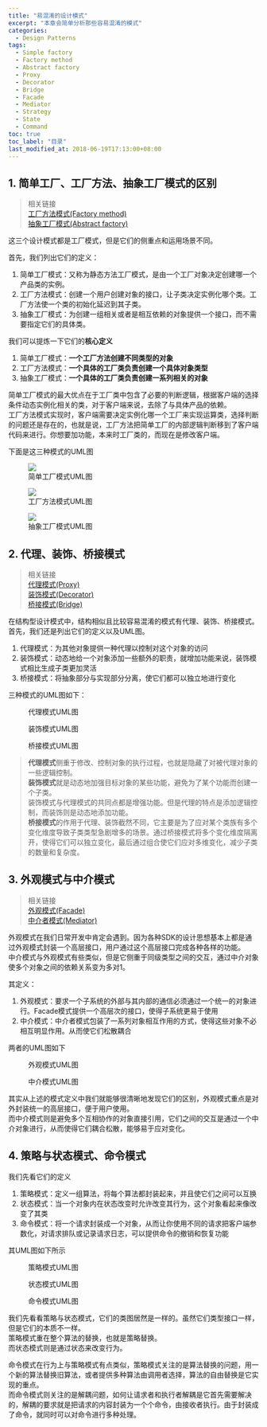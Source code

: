 ```yaml
---
title: "易混淆的设计模式"
excerpt: "本章会简单分析那些容易混淆的模式"
categories:
  - Design Patterns
tags:
  - Simple factory
  - Factory method
  - Abstract factory
  - Proxy
  - Decorator
  - Bridge
  - Facade
  - Mediator
  - Strategy
  - State
  - Command
toc: true
toc_label: "目录"
last_modified_at: 2018-06-19T17:13:00+08:00
---
```


## 1. 简单工厂、工厂方法、抽象工厂模式的区别

> 相关链接  
> [工厂方法模式(Factory method)](/design%20patterns/factory-method/)  
> [抽象工厂模式(Abstract factory)](/design%20patterns/abstract-factory/)

这三个设计模式都是工厂模式，但是它们的侧重点和运用场景不同。

首先，我们列出它们的定义：
1. 简单工厂模式：又称为静态方法工厂模式，是由一个工厂对象决定创建哪一个产品类的实例。
2. 工厂方法模式：创建一个用户创建对象的接口，让子类决定实例化哪个类。工厂方法使一个类的初始化延迟到其子类。
3. 抽象工厂模式：为创建一组相关或者是相互依赖的对象提供一个接口，而不需要指定它们的具体类。

我们可以提炼一下它们的**核心定义**
1. 简单工厂模式：**一个工厂方法创建不同类型的对象**
2. 工厂方法模式：**一个具体的工厂类负责创建一个具体对象类型**
3. 抽象工厂模式：**一个具体的工厂类负责创建一系列相关的对象**

简单工厂模式的最大优点在于工厂类中包含了必要的判断逻辑，根据客户端的选择条件动态实例化相关的类，对于客户端来说，去除了与具体产品的依赖。  
工厂方法模式实现时，客户端需要决定实例化哪一个工厂来实现运算类，选择判断的问题还是存在的，也就是说，工厂方法把简单工厂的内部逻辑判断移到了客户端代码来进行。你想要加功能，本来时工厂类的，而现在是修改客户端。

下面是这三种模式的UML图

<figure style="width: 66%" class="align-center">
  <img src="/assets/images/design-pattern/simple-factory.png">
  <figcaption>简单工厂模式UML图</figcaption>
</figure>

<figure style="width: 66%" class="align-center">
  <img src="/assets/images/design-pattern/factory-method.png">
  <figcaption>工厂方法模式UML图</figcaption>
</figure>

<figure style="width: 66%" class="align-center">
  <img src="/assets/images/design-pattern/abstract-factory.png">
  <figcaption>抽象工厂模式UML图</figcaption>
</figure>

## 2.  代理、装饰、桥接模式

> 相关链接  
> [代理模式(Proxy)](/design%20patterns/proxy/)  
> [装饰模式(Decorator)](/design%20patterns/decorator/)  
> [桥接模式(Bridge)](/design%20patterns/bridge/)

在结构型设计模式中，结构相似且比较容易混淆的模式有代理、装饰、桥接模式。首先，我们还是列出它们的定义以及UML图。

1. 代理模式：为其他对象提供一种代理以控制对这个对象的访问
2. 装饰模式：动态地给一个对象添加一些额外的职责，就增加功能来说，装饰模式相比生成子类更加灵活
3. 桥接模式：将抽象部分与实现部分分离，使它们都可以独立地进行变化

三种模式的UML图如下：

<figure>
  <img src="/assets/images/design-pattern/proxy.png" alt="">
  <figcaption>代理模式UML图</figcaption>
</figure>

<figure>
  <img src="/assets/images/design-pattern/decorator.png" alt="">
  <figcaption>装饰模式UML图</figcaption>
</figure>

<figure>
  <img src="/assets/images/design-pattern/bridge.png" alt="">
  <figcaption>桥接模式UML图</figcaption>
</figure>

> **代理模式**侧重于修改、控制对象的执行过程，也就是隐藏了对被代理对象的一些逻辑控制。  
> **装饰模式**就是动态地加强目标对象的某些功能，避免为了某个功能而创建一个子类。  
> 装饰模式与代理模式的共同点都是增强功能。但是代理的特点是添加逻辑控制，而装饰则是动态地添加功能。  
> **桥接模式**的作用于代理、装饰截然不同，它主要是为了应对某个类族有多个变化维度导致子类类型急剧增多的场景。通过桥接模式将多个变化维度隔离开，使得它们可以独立变化，最后通过组合使它们应对多维变化，减少子类的数量和复杂度。

## 3. 外观模式与中介模式

> 相关链接  
> [外观模式(Facade)](/design%20patterns/facade/)  
> [中介者模式(Mediator)](/design%20patterns/mediator/)  

外观模式在我们日常开发中肯定会遇到。因为各种SDK的设计思想基本上都是通过外观模式封装一个高层接口，用户通过这个高层接口完成各种各样的功能。  
中介模式与外观模式有些类似，但是它侧重于同级类型之间的交互，通过中介对象使多个对象之间的依赖关系变为多对1。

其定义：
1. 外观模式：要求一个子系统的外部与其内部的通信必须通过一个统一的对象进行。Facade模式提供一个高层次的接口，使得子系统更易于使用
2. 中介模式：中介者模式包装了一系列对象相互作用的方式，使得这些对象不必相互明显作用。从而使它们松散耦合

两者的UML图如下

<figure>
  <img src="/assets/images/design-pattern/facade.png" alt="">
  <figcaption>外观模式UML图</figcaption>
</figure>

<figure>
  <img src="/assets/images/design-pattern/mediator.png" alt="">
  <figcaption>中介模式UML图</figcaption>
</figure>

其实从上述的模式定义中我们就能够很清晰地发现它们的区别，外观模式重点是对外封装统一的高层接口，便于用户使用。  
而中介模式则是避免多个互相协作的对象直接引用，它们之间的交互是通过一个中介对象进行，从而使得它们耦合松散，能够易于应对变化。

## 4. 策略与状态模式、命令模式

我们先看它们的定义
1. 策略模式：定义一组算法，将每个算法都封装起来，并且使它们之间可以互换
2. 状态模式：当一个对象内在状态改变时允许改变其行为，这个对象看起来像改变了其类
3. 命令模式：将一个请求封装成一个对象，从而让你使用不同的请求把客户端参数化，对请求排队或记录请求日志，可以提供命令的撤销和恢复功能

其UML图如下所示

<figure>
  <img src="/assets/images/design-pattern/strategy.png" alt="">
  <figcaption>策略模式UML图</figcaption>
</figure>

<figure>
  <img src="/assets/images/design-pattern/state.png" alt="">
  <figcaption>状态模式UML图</figcaption>
</figure>

<figure>
  <img src="/assets/images/design-pattern/command.png" alt="">
  <figcaption>命令模式UML图</figcaption>
</figure>

我们先看看策略与状态模式，它们的类图居然是一样的。虽然它们类型接口一样，但是它们的本质不一样。  
策略模式重在整个算法的替换，也就是策略替换。  
而状态模式则是通过状态来改变行为。  

命令模式在行为上与策略模式有点类似，策略模式关注的是算法替换的问题，用一个新的算法替换旧算法，或者提供多种算法由调用者选择，算法的自由替换是它实现的重点。  
而命令模式则关注的是解耦问题，如何让请求者和执行者解耦是它首先需要解决的，解耦的要求就是把请求的内容封装为一个个命令，由接收者执行。由于封装成了命令，就同时可以对命令进行多种处理。
